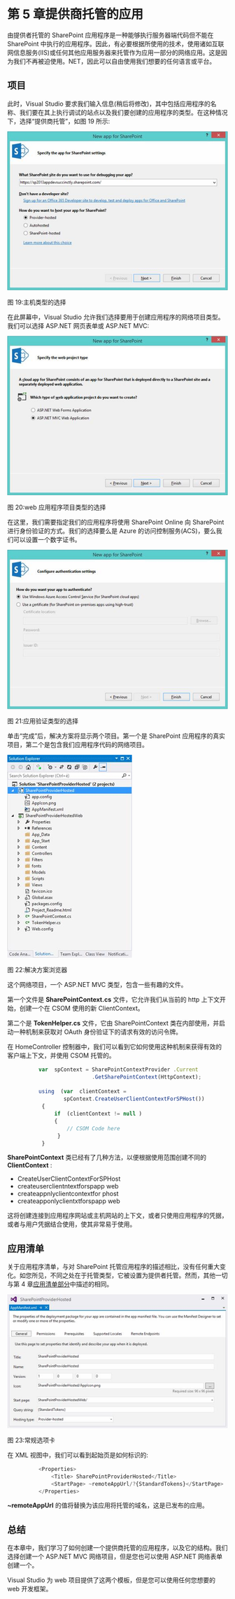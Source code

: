 # 第 5 章提供商托管的应用

由提供者托管的 SharePoint 应用程序是一种能够执行服务器端代码但不能在 SharePoint 中执行的应用程序。因此，有必要根据所使用的技术，使用诸如互联网信息服务(IIS)或任何其他应用服务器来托管作为应用一部分的网络应用。这是因为我们不再被迫使用。NET，因此可以自由使用我们想要的任何语言或平台。

## 项目

此时，Visual Studio 要求我们输入信息(稍后将修改)，其中包括应用程序的名称、我们要在其上执行调试的站点以及我们要创建的应用程序的类型。在这种情况下，选择“提供商托管”，如图 19 所示:

![](img/image021.jpg)

图 19:主机类型的选择

在此屏幕中，Visual Studio 允许我们选择要用于创建应用程序的网络项目类型。我们可以选择 ASP.NET 网页表单或 ASP.NET MVC:

![](img/image022.jpg)

图 20:web 应用程序项目类型的选择

在这里，我们需要指定我们的应用程序将使用 SharePoint Online 向 SharePoint 进行身份验证的方式。我们的选择要么是 Azure 的访问控制服务(ACS)，要么我们可以设置一个数字证书。

![](img/image023.jpg)

图 21:应用验证类型的选择

单击“完成”后，解决方案将显示两个项目。第一个是 SharePoint 应用程序的真实项目，第二个是包含我们应用程序代码的网络项目。

![](img/image024.jpg)

图 22:解决方案浏览器

这个网络项目，一个 ASP.NET MVC 类型，包含一些有趣的文件。

第一个文件是 **SharePointContext.cs** 文件，它允许我们从当前的 http 上下文开始，创建一个在 CSOM 使用的新 ClientContext。

第二个是 **TokenHelper.cs** 文件，它由 SharePointContext 类在内部使用，并启动一种机制来获取对 OAuth 身份验证下的请求有效的访问令牌。

在 HomeController 控制器中，我们可以看到它如何使用这种机制来获得有效的客户端上下文，并使用 CSOM 托管的。

```js
          var  spContext = SharePointContextProvider .Current
                           .GetSharePointContext(HttpContext);

          using  (var  clientContext =
                  spContext.CreateUserClientContextForSPHost())
           {
               if  (clientContext != null )
               {
                   // CSOM Code here
                }
           }

```

**SharePointContext** 类已经有了几种方法，以便根据使用范围创建不同的 **ClientContext** :

*   CreateUserClientContextForSPHost
*   createuserclientntextforspapp web
*   createappnlyclientcontextfor phost
*   createapponlyclientxtforspapp web

这将创建连接到应用程序网站或主机网站的上下文，或者只使用应用程序的凭据，或者与用户凭据结合使用，使其非常易于使用。

## 应用清单

关于应用程序清单，与对 SharePoint 托管应用程序的描述相比，没有任何重大变化。如您所见，不同之处在于托管类型，它被设置为提供者托管。然而，其他一切与第 4 章[应用清单部分](04.html#_App_Manifest)中描述的相同。

![](img/image025.jpg)

图 23:常规选项卡

在 XML 视图中，我们可以看到起始页是如何标识的:

```js
          <Properties>
              <Title> SharePointProviderHosted</Title>
              <StartPage> ~remoteAppUrl/?{StandardTokens}</StartPage>
          </Properties>

```

**~remoteAppUrl** 的值将替换为该应用将托管的域名，这是已发布的应用。

## 总结

在本章中，我们学习了如何创建一个提供商托管的应用程序，以及它的结构。我们选择创建一个 ASP.NET MVC 网络项目，但是您也可以使用 ASP.NET 网络表单创建一个。

Visual Studio 为 web 项目提供了这两个模板，但是您可以使用任何您想要的 web 开发框架。